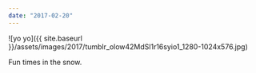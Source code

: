 ```yaml
---
date: "2017-02-20"
---
```


![yo yo]({{ site.baseurl }}/assets/images/2017/tumblr_olow42MdSl1r16syio1_1280-1024x576.jpg)

Fun times in the snow.
